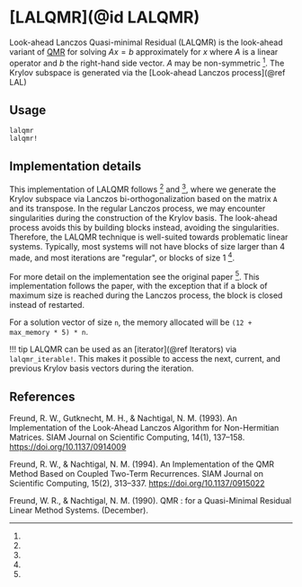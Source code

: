 # [LALQMR](@id LALQMR)

Look-ahead Lanczos Quasi-minimal Residual (LALQMR) is the look-ahead variant of [QMR](@ref) for solving $Ax = b$ approximately for $x$ where $A$ is a linear operator and $b$ the right-hand side vector. $A$ may be non-symmetric [^Freund1990]. The Krylov subspace is generated via the [Look-ahead Lanczos process](@ref LAL)

## Usage

```@docs
lalqmr
lalqmr!
```

## Implementation details
This implementation of LALQMR follows [^Freund1994] and [^Freund1993], where we generate the Krylov subspace via Lanczos bi-orthogonalization based on the matrix `A` and its transpose. In the regular Lanczos process, we may encounter singularities during the construction of the Krylov basis. The look-ahead process avoids this by building blocks instead, avoiding the singularities. Therefore, the LALQMR technique is well-suited towards problematic linear systems. Typically, most systems will not have blocks of size larger than 4 made, and most iterations are "regular", or blocks of size 1 [^Freund1994].

For more detail on the implementation see the original paper [^Freund1994]. This implementation follows the paper, with the exception that if a block of maximum size is reached during the Lanczos process, the block is closed instead of restarted.

For a solution vector of size `n`, the memory allocated will be `(12 + max_memory * 5) * n`.

!!! tip
    LALQMR can be used as an [iterator](@ref Iterators) via `lalqmr_iterable!`. This makes it possible to access the next, current, and previous Krylov basis vectors during the iteration.

## References
[^Freund1993]:
Freund, R. W., Gutknecht, M. H., & Nachtigal, N. M. (1993). An Implementation of the Look-Ahead Lanczos Algorithm for Non-Hermitian Matrices. SIAM Journal on Scientific Computing, 14(1), 137–158. https://doi.org/10.1137/0914009

[^Freund1994]:
Freund, R. W., & Nachtigal, N. M. (1994). An Implementation of the QMR Method Based on Coupled Two-Term Recurrences. SIAM Journal on Scientific Computing, 15(2), 313–337. https://doi.org/10.1137/0915022
[^Freund1990]:

Freund, W. R., & Nachtigal, N. M. (1990). QMR : for a Quasi-Minimal Residual Linear Method Systems. (December).
